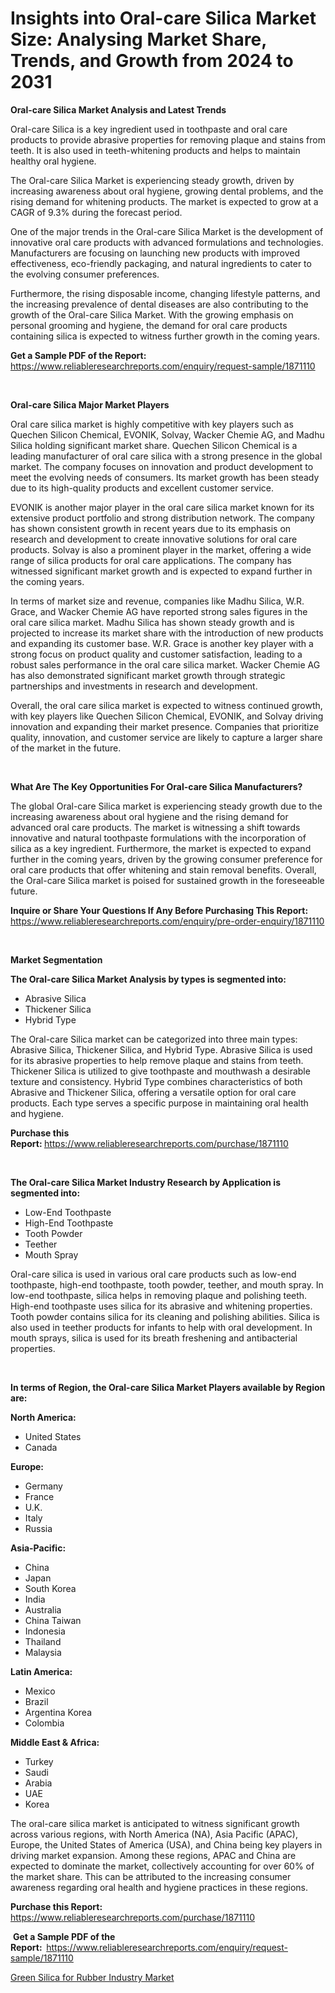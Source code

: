 <p><h1>Insights into Oral-care Silica Market Size: Analysing Market Share, Trends, and Growth from 2024 to 2031</h1></p><p><strong>Oral-care Silica Market Analysis and Latest Trends</strong></p>
<p><p>Oral-care Silica is a key ingredient used in toothpaste and oral care products to provide abrasive properties for removing plaque and stains from teeth. It is also used in teeth-whitening products and helps to maintain healthy oral hygiene.</p><p>The Oral-care Silica Market is experiencing steady growth, driven by increasing awareness about oral hygiene, growing dental problems, and the rising demand for whitening products. The market is expected to grow at a CAGR of 9.3% during the forecast period.</p><p>One of the major trends in the Oral-care Silica Market is the development of innovative oral care products with advanced formulations and technologies. Manufacturers are focusing on launching new products with improved effectiveness, eco-friendly packaging, and natural ingredients to cater to the evolving consumer preferences.</p><p>Furthermore, the rising disposable income, changing lifestyle patterns, and the increasing prevalence of dental diseases are also contributing to the growth of the Oral-care Silica Market. With the growing emphasis on personal grooming and hygiene, the demand for oral care products containing silica is expected to witness further growth in the coming years.</p></p>
<p><strong>Get a Sample PDF of the Report:&nbsp;</strong> <a href="https://www.reliableresearchreports.com/enquiry/request-sample/1871110">https://www.reliableresearchreports.com/enquiry/request-sample/1871110</a></p>
<p>&nbsp;</p>
<p><strong>Oral-care Silica Major Market Players</strong></p>
<p><p>Oral care silica market is highly competitive with key players such as Quechen Silicon Chemical, EVONIK, Solvay, Wacker Chemie AG, and Madhu Silica holding significant market share. Quechen Silicon Chemical is a leading manufacturer of oral care silica with a strong presence in the global market. The company focuses on innovation and product development to meet the evolving needs of consumers. Its market growth has been steady due to its high-quality products and excellent customer service.</p><p>EVONIK is another major player in the oral care silica market known for its extensive product portfolio and strong distribution network. The company has shown consistent growth in recent years due to its emphasis on research and development to create innovative solutions for oral care products. Solvay is also a prominent player in the market, offering a wide range of silica products for oral care applications. The company has witnessed significant market growth and is expected to expand further in the coming years.</p><p>In terms of market size and revenue, companies like Madhu Silica, W.R. Grace, and Wacker Chemie AG have reported strong sales figures in the oral care silica market. Madhu Silica has shown steady growth and is projected to increase its market share with the introduction of new products and expanding its customer base. W.R. Grace is another key player with a strong focus on product quality and customer satisfaction, leading to a robust sales performance in the oral care silica market. Wacker Chemie AG has also demonstrated significant market growth through strategic partnerships and investments in research and development.</p><p>Overall, the oral care silica market is expected to witness continued growth, with key players like Quechen Silicon Chemical, EVONIK, and Solvay driving innovation and expanding their market presence. Companies that prioritize quality, innovation, and customer service are likely to capture a larger share of the market in the future.</p></p>
<p>&nbsp;</p>
<p><strong>What Are The Key Opportunities For Oral-care Silica Manufacturers?</strong></p>
<p><p>The global Oral-care Silica market is experiencing steady growth due to the increasing awareness about oral hygiene and the rising demand for advanced oral care products. The market is witnessing a shift towards innovative and natural toothpaste formulations with the incorporation of silica as a key ingredient. Furthermore, the market is expected to expand further in the coming years, driven by the growing consumer preference for oral care products that offer whitening and stain removal benefits. Overall, the Oral-care Silica market is poised for sustained growth in the foreseeable future.</p></p>
<p><strong>Inquire or Share Your Questions If Any Before Purchasing This Report:</strong> <a href="https://www.reliableresearchreports.com/enquiry/pre-order-enquiry/1871110">https://www.reliableresearchreports.com/enquiry/pre-order-enquiry/1871110</a></p>
<p>&nbsp;</p>
<p><strong>Market Segmentation</strong></p>
<p><strong>The Oral-care Silica Market Analysis by types is segmented into:</strong></p>
<p><ul><li>Abrasive Silica</li><li>Thickener Silica</li><li>Hybrid Type</li></ul></p>
<p><p>The Oral-care Silica market can be categorized into three main types: Abrasive Silica, Thickener Silica, and Hybrid Type. Abrasive Silica is used for its abrasive properties to help remove plaque and stains from teeth. Thickener Silica is utilized to give toothpaste and mouthwash a desirable texture and consistency. Hybrid Type combines characteristics of both Abrasive and Thickener Silica, offering a versatile option for oral care products. Each type serves a specific purpose in maintaining oral health and hygiene.</p></p>
<p><strong>Purchase this Report:&nbsp;</strong><a href="https://www.reliableresearchreports.com/purchase/1871110">https://www.reliableresearchreports.com/purchase/1871110</a></p>
<p>&nbsp;</p>
<p><strong>The Oral-care Silica Market Industry Research by Application is segmented into:</strong></p>
<p><ul><li>Low-End Toothpaste</li><li>High-End Toothpaste</li><li>Tooth Powder</li><li>Teether</li><li>Mouth Spray</li></ul></p>
<p><p>Oral-care silica is used in various oral care products such as low-end toothpaste, high-end toothpaste, tooth powder, teether, and mouth spray. In low-end toothpaste, silica helps in removing plaque and polishing teeth. High-end toothpaste uses silica for its abrasive and whitening properties. Tooth powder contains silica for its cleaning and polishing abilities. Silica is also used in teether products for infants to help with oral development. In mouth sprays, silica is used for its breath freshening and antibacterial properties.</p></p>
<p>&nbsp;</p>
<p><strong>In terms of Region, the Oral-care Silica Market Players available by Region are:</strong></p>
<p>
    <p> <strong> North America: </strong>
        <ul>
            <li>United States</li>
            <li>Canada</li>
        </ul>
        </p> 
    <p> <strong> Europe: </strong>
        <ul>
            <li>Germany</li>
            <li>France</li>
            <li>U.K.</li>
            <li>Italy</li>
            <li>Russia</li>
        </ul>
        </p> 
    <p> <strong> Asia-Pacific: </strong>
        <ul>
            <li>China</li>
            <li>Japan</li>
            <li>South Korea</li>
            <li>India</li>
            <li>Australia</li>
            <li>China Taiwan</li>
            <li>Indonesia</li>
            <li>Thailand</li>
            <li>Malaysia</li>
        </ul>
        </p> 
    <p> <strong> Latin America: </strong>
        <ul>
            <li>Mexico</li>
            <li>Brazil</li>
            <li>Argentina Korea</li>
            <li>Colombia</li>
        </ul>
        </p> 
    <p> <strong> Middle East & Africa: </strong>
        <ul>
            <li>Turkey</li>
            <li>Saudi</li>
            <li>Arabia</li>
            <li>UAE</li>
            <li>Korea</li>
        </ul>
    </p>
    </p>
<p><p>The oral-care silica market is anticipated to witness significant growth across various regions, with North America (NA), Asia Pacific (APAC), Europe, the United States of America (USA), and China being key players in driving market expansion. Among these regions, APAC and China are expected to dominate the market, collectively accounting for over 60% of the market share. This can be attributed to the increasing consumer awareness regarding oral health and hygiene practices in these regions.</p></p>
<p><strong>Purchase this Report: </strong><a href="https://www.reliableresearchreports.com/purchase/1871110">https://www.reliableresearchreports.com/purchase/1871110</a></p>
<p>&nbsp;<strong>Get a Sample PDF of the Report:&nbsp;&nbsp;</strong><a href="https://www.reliableresearchreports.com/enquiry/request-sample/1871110">https://www.reliableresearchreports.com/enquiry/request-sample/1871110</a></p>
<p><strong></strong></p>
<p><p><a href="https://github.com/nancykennedykellievqfqt2/Market-Research-Report-List-1/blob/main/green-silica-for-rubber-industry-market.md">Green Silica for Rubber Industry Market</a></p></p>